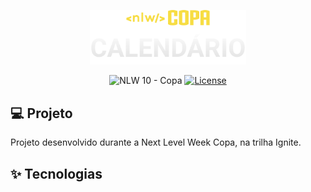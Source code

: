 <p align="center">
  <img alt="NLW Copa" src="./assets/logo.svg" width="250" />
</p>

<p align="center">
  <img src="https://img.shields.io/static/v1?label=NLW&message=10&color=F7DD43&labelColor=202024" alt="NLW 10 - Copa" />
  <a href="LICENSE"><img  src="https://img.shields.io/static/v1?label=License&message=MIT&color=F7DD43&labelColor=202024" alt="License"></a>
</p>

## 💻 Projeto
Projeto desenvolvido durante a Next Level Week Copa, na trilha Ignite.

## ✨ Tecnologias
